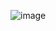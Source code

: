 ![image](https://user-images.githubusercontent.com/76246466/131811779-6e43518a-fafa-493e-9f10-60fc16ad593a.png)
